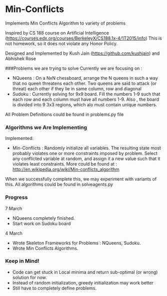 # Min-Conflicts
Implements Min Conflicts Algorithm to variety of problems

Inspired by CS 188 course on Artificial Intelligence (https://courses.edx.org/courses/BerkeleyX/CS188.1x-4/1T2015/info) 
This is not homework, so it does not violate any Honor Policy.

Designed and Implemented by Kush Jain (https://github.com/kushjain) and Abhishek Rose

###Problems we are trying to solve
Currently we are focusing on :

* NQueens : On a NxN chessboard, arrange the N queens in such a way that no queen threatens each other. Two queens are said to attack (or threat) each other if they lie in same column, row and diagonal
* Sudoku : Currently solving for 9x9 board. Fill the numbers 1-9 such that each row and each column must have all numbers 1-9. Also , the board is divided into 9 3x3 regions, which alo must contain unique numbers.

All Problem Definitions could be found in problems.py file

### Algorithms we Are Implementing
Implemented:

* Min-Conflicts : Randomly initialize all variables. The resulting state most probably violates one or more constraints imposed by problem. Select any conflicted variable at random, and assign it a new value such that it violates least constraints. More could be found at : http://en.wikipedia.org/wiki/Min-conflicts_algorithm

When we successfully complete this, we may experiment with variants of this.
All algorithms could be found in solveagents.py

### Progress

7 March
* NQueens completely finished. 
* Start work on Sudoku board

4 March
* Wrote Skeleton Frameworks for Problems : NQueens, Sudoku.
* Wrote Min Conflicts Algorithms.

### Keep in Mind!

* Code can get stuck in Local minima and return sub-optimal (or wrong) solution for now.
* Instead of random initialization, greedy initialization may work better
* Still have to completely define problems.
